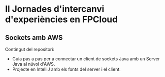 # II Jornades d'intercanvi d'experiències en FPCloud



## Sockets amb AWS

Contingut del repositori:

- Guia pas a pas per a connectar un client de sockets Java amb un Server Java al núvol d'AWS.
- Projecte en IntelliJ amb els fonts del server i el client.
